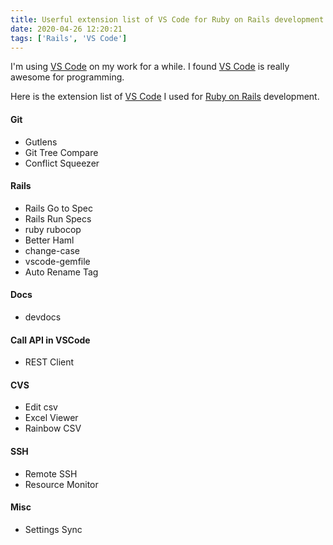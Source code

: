 ```yaml
---
title: Userful extension list of VS Code for Ruby on Rails development
date: 2020-04-26 12:20:21
tags: ['Rails', 'VS Code']
---
```


I'm using [VS Code][] on my work for a while.
I found [VS Code][] is really awesome for programming.

Here is the extension list of [VS Code][] I used for [Ruby on Rails][] development.

#### Git
- Gutlens
- Git Tree Compare
- Conflict Squeezer

<!-- more -->

#### Rails
- Rails Go to Spec
- Rails Run Specs
- ruby rubocop
- Better Haml
- change-case
- vscode-gemfile
- Auto Rename Tag

#### Docs
- devdocs

#### Call API in VSCode
- REST Client

#### CVS
- Edit csv
- Excel Viewer
- Rainbow CSV

#### SSH
- Remote SSH
- Resource Monitor

#### Misc
- Settings Sync


[VS Code]: https://code.visualstudio.com/
[Ruby on Rails]: https://rubyonrails.org/
